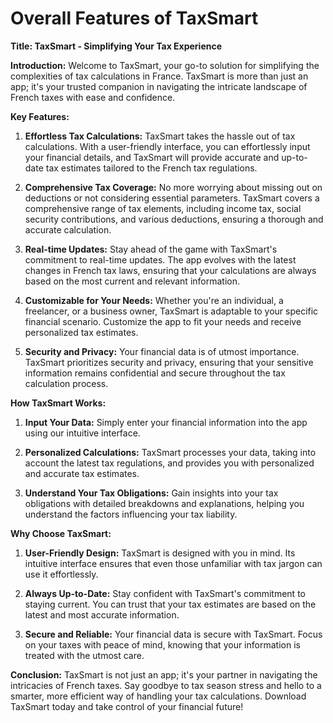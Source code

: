 # Overall Features of TaxSmart

**Title: TaxSmart - Simplifying Your Tax Experience**

**Introduction:**
Welcome to TaxSmart, your go-to solution for simplifying the complexities of tax calculations in France. TaxSmart is
more than just an app; it's your trusted companion in navigating the intricate landscape of French taxes with ease and
confidence.

**Key Features:**

1. **Effortless Tax Calculations:**
   TaxSmart takes the hassle out of tax calculations. With a user-friendly interface, you can effortlessly input your
   financial details, and TaxSmart will provide accurate and up-to-date tax estimates tailored to the French tax
   regulations.

2. **Comprehensive Tax Coverage:**
   No more worrying about missing out on deductions or not considering essential parameters. TaxSmart covers a
   comprehensive range of tax elements, including income tax, social security contributions, and various deductions,
   ensuring a thorough and accurate calculation.

3. **Real-time Updates:**
   Stay ahead of the game with TaxSmart's commitment to real-time updates. The app evolves with the latest changes in
   French tax laws, ensuring that your calculations are always based on the most current and relevant information.

4. **Customizable for Your Needs:**
   Whether you're an individual, a freelancer, or a business owner, TaxSmart is adaptable to your specific financial
   scenario. Customize the app to fit your needs and receive personalized tax estimates.

5. **Security and Privacy:**
   Your financial data is of utmost importance. TaxSmart prioritizes security and privacy, ensuring that your sensitive
   information remains confidential and secure throughout the tax calculation process.

**How TaxSmart Works:**

1. **Input Your Data:**
   Simply enter your financial information into the app using our intuitive interface.

2. **Personalized Calculations:**
   TaxSmart processes your data, taking into account the latest tax regulations, and provides you with personalized and
   accurate tax estimates.

3. **Understand Your Tax Obligations:**
   Gain insights into your tax obligations with detailed breakdowns and explanations, helping you understand the factors
   influencing your tax liability.

**Why Choose TaxSmart:**

1. **User-Friendly Design:**
   TaxSmart is designed with you in mind. Its intuitive interface ensures that even those unfamiliar with tax jargon can
   use it effortlessly.

2. **Always Up-to-Date:**
   Stay confident with TaxSmart's commitment to staying current. You can trust that your tax estimates are based on the
   latest and most accurate information.

3. **Secure and Reliable:**
   Your financial data is secure with TaxSmart. Focus on your taxes with peace of mind, knowing that your information is
   treated with the utmost care.

**Conclusion:**
TaxSmart is not just an app; it's your partner in navigating the intricacies of French taxes. Say goodbye to tax season
stress and hello to a smarter, more efficient way of handling your tax calculations. Download TaxSmart today and take
control of your financial future!